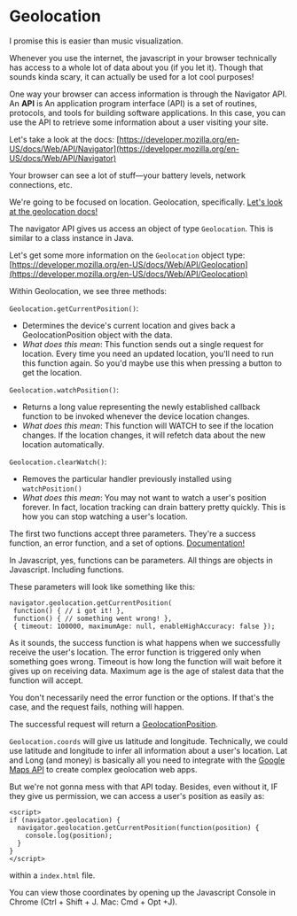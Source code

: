 # Geolocation

I promise this is easier than music visualization. 

Whenever you use the internet, the javascript in your browser technically has access to a whole lot of data about you (if you let it). Though that sounds kinda scary, it can actually be used for a lot cool purposes!

One way your browser can access information is through the Navigator API. An **API** is An application program interface (API) is a set of routines, protocols, and tools for building software applications. In this case, you can use the API to retrieve some information about a user visiting your site. 

Let's take a look at the docs: [https://developer.mozilla.org/en-US/docs/Web/API/Navigator](https://developer.mozilla.org/en-US/docs/Web/API/Navigator)

Your browser can see a lot of stuff—your battery levels, network connections, etc. 

We're going to be focused on location. Geolocation, specifically. [Let's look at the geolocation docs!](https://developer.mozilla.org/en-US/docs/Web/API/Navigator/geolocation)

The navigator API gives us access an object of type `Geolocation`. This is similar to a class instance in Java. 

Let's get some more information on the `Geolocation` object type: [https://developer.mozilla.org/en-US/docs/Web/API/Geolocation](https://developer.mozilla.org/en-US/docs/Web/API/Geolocation)

Within Geolocation, we see three methods: 

`Geolocation.getCurrentPosition()`: 
* Determines the device's current location and gives back a GeolocationPosition object with the data. 
* *What does this mean*: This function sends out a single request for location. Every time you need an updated location, you'll need to run this function again. So you'd maybe use this when pressing a button to get the location. 

`Geolocation.watchPosition()`: 
* Returns a long value representing the newly established callback function to be invoked whenever the device location changes.
* *What does this mean*: This function will WATCH to see if the location changes. If the location changes, it will refetch data about the new location automatically. 

`Geolocation.clearWatch()`: 
* Removes the particular handler previously installed using `watchPosition()`
* *What does this mean*: You may not want to watch a user's position forever. In fact, location tracking can drain battery pretty quickly. This is how you can stop watching a user's location. 

The first two functions accept three parameters. They're a success function, an error function, and a set of options. [Documentation!](https://developer.mozilla.org/en-US/docs/Web/API/Geolocation/getCurrentPosition)

In Javascript, yes, functions can be parameters. All things are objects in Javascript. Including functions. 

These parameters will look like something like this:

 ```
 navigator.geolocation.getCurrentPosition(
  function() { // i got it! },
  function() { // something went wrong! },
  { timeout: 100000, maximumAge: null, enableHighAccuracy: false });
 
 ```
As it sounds, the success function is what happens when we successfully receive the user's location. The error function is triggered only when something goes wrong. Timeout is how long the function will wait before it gives up on receiving data. Maximum age is the age of stalest data that the function will accept. 

You don't necessarily need the error function or the options. If that's the case, and the request fails, nothing will happen. 

The successful request will return a [GeolocationPosition](https://developer.mozilla.org/en-US/docs/Web/API/GeolocationPosition).

`Geolocation.coords` will give us latitude and longitude. Technically, we could use latitude and longitude to infer all information about a user's location. Lat and Long (and money) is basically all you need to integrate with the [Google Maps API](https://cloud.google.com/maps-platform/) to create complex geolocation web apps. 

But we're not gonna mess with that API today. Besides, even without it, IF they give us permission, we can access a user's position as easily as:

```
<script>
if (navigator.geolocation) {
  navigator.geolocation.getCurrentPosition(function(position) {
    console.log(position);
  }
}       
</script>
```
within a `index.html` file. 

You can view those coordinates by opening up the Javascript Console in Chrome (Ctrl + Shift + J. Mac: Cmd + Opt +J).
